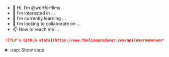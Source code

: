 - 👋 Hi, I’m @wortforfilms
- 👀 I’m interested in ...
- 🌱 I’m currently learning ...
- 💞️ I’m looking to collaborate on ...
- 📫 How to reach me ...

<!---
wortforfilms/wortforfilms is a ✨ special ✨ repository because its `README.md` (this file) appears on your GitHub profile.
You can click the Preview link to take a look at your changes.
--->

```md
![TLP's GitHub stats](https://www.thelineproducer.com/api?username=wortforfilms&show_icons=true)
```
<details>
<summary>:zap: Show stats</summary>

<img align="left"alt="stats" src="https://www.thelineproducer.com/api?username=wortforfilms&show_icons=true&theme=transparent"/>

</details>
